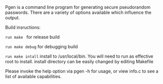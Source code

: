 Pgen is a command line program for generating secure pseudorandom passwords. There are a variety of options available which influence the output.

Build insructions:

  `run make `       for release build
  
  `run make debug`  for debugging build
  
  `run make intall` install to /usr/local/bin. You will need to run as effective root to install.
                    install directory can be easily changed by editing Makefile

Please invoke the help option via pgen -h for usage, or view info.c to see a list of available capabilities.

